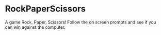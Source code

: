 # RockPaperScissors
A game Rock, Paper, Scissors! 
Follow the on screen prompts and see if you can win against the computer.
